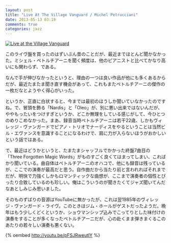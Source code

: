 ```yaml
---
layout: post
title: "Live At The Village Vanguard / Michel Petrucciani"
date: 2013-05-13 03:19
comments: true
categories: jazz
---
```

<a href="http://www.amazon.co.jp/exec/obidos/ASIN/B00006CTH7/myhumangetsme-22/ref=nosim/" name="amazletlink" target="_blank"><img src="http://ecx.images-amazon.com/images/I/41qVVps443L._SL160_.jpg" alt="Live at the Village Vanguard" style="border: none;" /></a>

このライヴ盤を買ったのはずいぶん昔のことだが、最近までほとんど聞かなかった。ミシェル・ペトルチアーニを聞く頻度は、他のピアニストと比べてかなり高いにも関わらず、である。

なんで手が伸びなかったというと、理由の一つは良い作品が他にも多くあるからだが、最近たまたま聞き直す機会があって、これもまたペトルチアーニの傑作の一枚だなとようやく得心がいった。

<!--more-->

というか、正直に白状すると、今までは最初のほうしか聞いていなかったのですね。で、冒頭を飾る「Nardis」と「Oleo」が、別に悪い出来ではないんだが、ややもったいをつけすぎというか、どこか無理をしている感じがして、今ひとつのめりこめなかった。まあ、録音当時ペトルチアーニは若干22歳、しかもヴィレッジ・ヴァンガードでピアノ・トリオでナーディスをやるということは当然ビル・エヴァンスを意識することになるわけで、肩に力が入らないほうがおかしいという話ではある。

で、最近はどうかというと、たまたまシャッフルでかかった終盤7曲目の「Three Forgotten Magic Words」がものすごく良くてはまってしまい、こればかり聞いている。曲自体はペトルチアーニのオハコで、他にも録音は残っているが、ここでの演奏が最高だと思う。自作曲だから当たり前と言われればそれまでだが、明快で力強くしかもロマンティックな曲想が、ここまで演奏者の個性とぴったり合致しているのも珍しい。俺はこういうのが聞きたくてジャズ聞いてんだなあとしみじみ思いました。

そのものずばりの音源はYouTubeに無かったが、これは翌1985年のヴィレッジ・ヴァンガード・ライヴ。このときはジム・ホールがゲストだったようだ。晩年はもう少しくどくというか、ショウマンシップ込みでこってりとした味付けの演奏をすることが多くなったペトルチアーニだが、心の赴くまま弾きまくるこのあたりの若々しい演奏も悪くない。

{% oembed http://youtu.be/pFSJRweutIY %}
